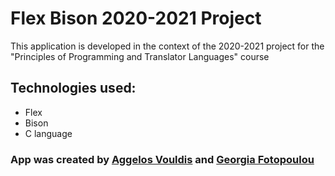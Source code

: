 # Flex Bison 2020-2021 Project

This application is developed in the context of the 2020-2021 project for the "Principles of Programming and Translator Languages" course

## Technologies used:

- Flex
- Bison
- C language

### App was created by [Aggelos Vouldis](https://github.com/BrainlessPOMO) and [Georgia Fotopoulou](https://github.com/Jofoto)

